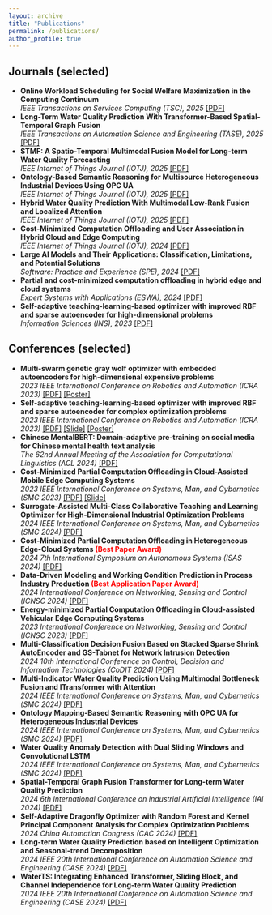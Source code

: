 ```yaml
---
layout: archive
title: "Publications"
permalink: /publications/
author_profile: true
---
```


## Journals (selected)

<ul>
  <li>
    <strong>Online Workload Scheduling for Social Welfare Maximization in the Computing Continuum</strong><br/>
    <em>IEEE Transactions on Services Computing (TSC), 2025</em>
    <a href="https://ZiqiWang0312.github.io/bio/files/TSC.pdf" target="_blank">[PDF]</a>
  </li>

  <li>
    <strong>Long-Term Water Quality Prediction With Transformer-Based Spatial-Temporal Graph Fusion</strong><br/>
    <em>IEEE Transactions on Automation Science and Engineering (TASE), 2025</em>
    <a href="https://ZiqiWang0312.github.io/bio/files/TASE.pdf" target="_blank">[PDF]</a>
  </li>

  <li>
    <strong>STMF: A Spatio-Temporal Multimodal Fusion Model for Long-term Water Quality Forecasting</strong><br/>
    <em>IEEE Internet of Things Journal (IOTJ), 2025</em>
    <a href="https://ZiqiWang0312.github.io/bio/files/IOTSTMF.pdf" target="_blank">[PDF]</a>
  </li>

  <li>
    <strong>Ontology-Based Semantic Reasoning for Multisource Heterogeneous Industrial Devices Using OPC UA</strong><br/>
    <em>IEEE Internet of Things Journal (IOTJ), 2025</em>
    <a href="https://ZiqiWang0312.github.io/bio/files/IOTOPC.pdf" target="_blank">[PDF]</a>
  </li>

  <li>
    <strong>Hybrid Water Quality Prediction With Multimodal Low-Rank Fusion and Localized Attention</strong><br/>
    <em>IEEE Internet of Things Journal (IOTJ), 2025</em>
    <a href="https://ZiqiWang0312.github.io/bio/files/IOTyibo.pdf" target="_blank">[PDF]</a>
  </li>

  <li>
    <strong>Cost-Minimized Computation Offloading and User Association in Hybrid Cloud and Edge Computing</strong><br/>
    <em>IEEE Internet of Things Journal (IOTJ), 2024</em>
    <a href="https://ZiqiWang0312.github.io/bio/files/IOTLSAG.pdf" target="_blank">[PDF]</a>
  </li>


  <li>
    <strong>Large AI Models and Their Applications: Classification, Limitations, and Potential Solutions</strong><br/>
    <em>Software: Practice and Experience (SPE), 2024</em>
    <a href="https://ZiqiWang0312.github.io/bio/files/SPE.pdf" target="_blank">[PDF]</a>
  </li>


  <li>
    <strong>Partial and cost-minimized computation offloading in hybrid edge and cloud systems</strong><br/>
    <em>Expert Systems with Applications (ESWA), 2024</em>
    <a href="https://ZiqiWang0312.github.io/bio/files/ESWA.pdf" target="_blank">[PDF]</a>
  </li>

  <li>
    <strong>Self-adaptive teaching-learning-based optimizer with improved RBF and sparse autoencoder for high-dimensional problems</strong><br/>
    <em>Information Sciences (INS), 2023</em>
    <a href="https://ZiqiWang0312.github.io/bio/files/INS.pdf" target="_blank">[PDF]</a>
  </li>

</ul>

## Conferences (selected)

<ul>
  <li>
    <strong>Multi-swarm genetic gray wolf optimizer with embedded autoencoders for high-dimensional expensive problems</strong><br/>
    <em>2023 IEEE International Conference on Robotics and Automation (ICRA 2023)</em>
    <a href="https://ZiqiWang0312.github.io/bio/files/ICRA1.pdf" target="_blank">[PDF]</a>
    <a href="https://ZiqiWang0312.github.io/bio/files/ICRApos1.pdf" target="_blank">[Poster]</a>
  </li>

  <li>
    <strong>Self-adaptive teaching-learning-based optimizer with improved RBF and sparse autoencoder for complex optimization problems</strong><br/>
    <em>2023 IEEE International Conference on Robotics and Automation (ICRA 2023)</em>
    <a href="https://ZiqiWang0312.github.io/bio/files/ICRA2.pdf" target="_blank">[PDF]</a>
    <a href="https://ZiqiWang0312.github.io/bio/files/ICRAslid1.pdf" target="_blank">[Slide]</a>
    <a href="https://ZiqiWang0312.github.io/bio/files/ICRApos2.pdf" target="_blank">[Poster]</a>
  </li>

  <li>
    <strong>Chinese MentalBERT: Domain-adaptive pre-training on social media for Chinese mental health text analysis</strong><br/>
    <em>The 62nd Annual Meeting of the Association for Computational Linguistics (ACL 2024)</em>
    <a href="https://ZiqiWang0312.github.io/bio/files/ACL.pdf" target="_blank">[PDF]</a>
  </li>

  <li>
    <strong>Cost-Minimized Partial Computation Offloading in Cloud-Assisted Mobile Edge Computing Systems</strong><br/>
    <em>2023 IEEE International Conference on Systems, Man, and Cybernetics (SMC 2023)</em>
    <a href="https://ZiqiWang0312.github.io/bio/files/SMC1.pdf" target="_blank">[PDF]</a>
    <a href="https://ZiqiWang0312.github.io/bio/files/SMC23slid1.pdf" target="_blank">[Slide]</a>
  </li>

  <li>
    <strong>Surrogate-Assisted Multi-Class Collaborative Teaching and Learning Optimizer for High-Dimensional Industrial Optimization Problems</strong><br/>
    <em>2024 IEEE International Conference on Systems, Man, and Cybernetics (SMC 2024)</em>
    <a href="https://ZiqiWang0312.github.io/bio/files/SMC2.pdf" target="_blank">[PDF]</a>
  </li>

  <li>
    <strong>Cost-Minimized Partial Computation Offloading in Heterogeneous Edge-Cloud Systems <span style="color:red;">(Best Paper Award)</span></strong><br/>
    <em>2024 7th International Symposium on Autonomous Systems (ISAS 2024)</em>
    <a href="https://ZiqiWang0312.github.io/bio/files/ISAS.pdf" target="_blank">[PDF]</a>
  </li>

  <li>
    <strong>Data-Driven Modeling and Working Condition Prediction in Process Industry Production <span style="color:red;">(Best Application Paper Award)</span></strong><br/>
    <em>2024 International Conference on Networking, Sensing and Control (ICNSC 2024)</em>
    <a href="https://ZiqiWang0312.github.io/bio/files/ICNSC1.pdf" target="_blank">[PDF]</a>
  </li>

  <li>
    <strong>Energy-minimized Partial Computation Offloading in Cloud-assisted Vehicular Edge Computing Systems </strong><br/>
    <em>2023 International Conference on Networking, Sensing and Control (ICNSC 2023)</em>
    <a href="https://ZiqiWang0312.github.io/bio/files/ICNSC2.pdf" target="_blank">[PDF]</a>
  </li>

  <li>
    <strong>Multi-Classification Decision Fusion Based on Stacked Sparse Shrink AutoEncoder and GS-Tabnet for Network Intrusion Detection </strong><br/>
    <em>2024 10th International Conference on Control, Decision and Information Technologies (CoDIT 2024)</em>
    <a href="https://ZiqiWang0312.github.io/bio/files/codit.pdf" target="_blank">[PDF]</a>
  </li>


  <li>
    <strong>Multi-Indicator Water Quality Prediction Using Multimodal Bottleneck Fusion and ITransformer with Attention </strong><br/>
    <em>2024 IEEE International Conference on Systems, Man, and Cybernetics (SMC 2024)</em>
    <a href="https://ZiqiWang0312.github.io/bio/files/smc2024yibo.pdf" target="_blank">[PDF]</a>
  </li>

  <li>
    <strong>Ontology Mapping-Based Semantic Reasoning with OPC UA for Heterogeneous Industrial Devices </strong><br/>
    <em>2024 IEEE International Conference on Systems, Man, and Cybernetics (SMC 2024)</em>
    <a href="https://ZiqiWang0312.github.io/bio/files/smc2024rina.pdf" target="_blank">[PDF]</a>
  </li>

  <li>
    <strong>Water Quality Anomaly Detection with Dual Sliding Windows and Convolutional LSTM </strong><br/>
    <em>2024 IEEE International Conference on Systems, Man, and Cybernetics (SMC 2024)</em>
    <a href="https://ZiqiWang0312.github.io/bio/files/smc2024yuanming.pdf" target="_blank">[PDF]</a>
  </li>

  <li>
    <strong>Spatial-Temporal Graph Fusion Transformer for Long-term Water Quality Prediction </strong><br/>
    <em>2024 6th International Conference on Industrial Artificial Intelligence (IAI 2024)</em>
    <a href="https://ZiqiWang0312.github.io/bio/files/IAI.pdf" target="_blank">[PDF]</a>
  </li>

  <li>
    <strong>Self-Adaptive Dragonfly Optimizer with Random Forest and Kernel Principal Component Analysis for Complex Optimization Problems </strong><br/>
    <em>2024 China Automation Congress (CAC 2024)</em>
    <a href="https://ZiqiWang0312.github.io/bio/files/cac.pdf" target="_blank">[PDF]</a>
  </li>

  <li>
    <strong>Long-term Water Quality Prediction based on Intelligent Optimization and Seasonal-trend Decomposition </strong><br/>
    <em>2024 IEEE 20th International Conference on Automation Science and Engineering (CASE 2024)</em>
    <a href="https://ZiqiWang0312.github.io/bio/files/case1.pdf" target="_blank">[PDF]</a>
  </li>

  <li>
    <strong>WaterTS: Integrating Enhanced Transformer, Sliding Block, and Channel Independence for Long-term Water Quality Prediction </strong><br/>
    <em>2024 IEEE 20th International Conference on Automation Science and Engineering (CASE 2024)</em>
    <a href="https://ZiqiWang0312.github.io/bio/files/case2.pdf" target="_blank">[PDF]</a>
  </li>

</ul>
